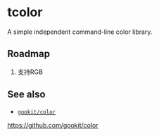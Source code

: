 # tcolor
A simple independent command-line color library.

## Roadmap
1. 支持RGB

## See also
- [`gookit/color`](https://github.com/gookit/color)

https://github.com/gookit/color